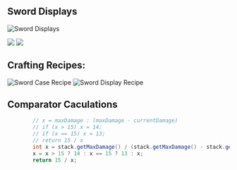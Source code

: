 Sword Displays
---

![](https://i.imgur.com/BhNFAPN.png "Sword Displays")

[![](http://cf.way2muchnoise.eu/full_392762_downloads.svg)](https://www.curseforge.com/minecraft/mc-mods/sword-displays)
[![](http://cf.way2muchnoise.eu/versions/392762.svg)](https://www.curseforge.com/minecraft/mc-mods/sword-displays)

## Crafting Recipes:

![](https://i.imgur.com/pGCvCtB.png "Sword Case Recipe")
![](https://i.imgur.com/OqDhlsF.png "Sword Display Recipe")

## Comparator Caculations

```java
        // x = maxDamage : (maxDamage - currentDamage)
        // if (x > 15) x = 14;
        // if (x == 15) x = 13;
        // return 15 / x
        int x = stack.getMaxDamage() / (stack.getMaxDamage() - stack.getDamage());
        x = x > 15 ? 14 : x == 15 ? 13 : x;
        return 15 / x;
```
